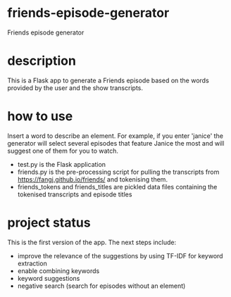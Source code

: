 # friends-episode-generator
Friends episode generator

# description
This is a Flask app to generate a Friends episode based on the words provided by the user and the show transcripts.

# how to use

Insert a word to describe an element. For example, if you enter 'janice' the generator will select several episodes that feature Janice the most and will suggest one of them for you to watch.

- test.py is the Flask application
- friends.py is the pre-processing script for pulling the transcripts from https://fangj.github.io/friends/ and tokenising them.
- friends_tokens and friends_titles are pickled data files containing the tokenised transcripts and episode titles


# project status
This is the first version of the app. The next steps include:
- improve the relevance of the suggestions by using TF-IDF for keyword extraction
- enable combining keywords
- keyword suggestions
- negative search (search for episodes without an element)